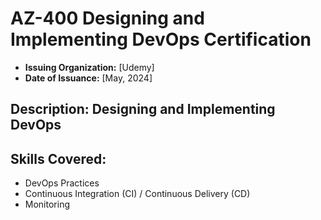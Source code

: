 # AZ-400 Designing and Implementing DevOps Certification

- **Issuing Organization:** [Udemy]
- **Date of Issuance:** [May, 2024]


## Description: Designing and Implementing DevOps


## Skills Covered:
- DevOps Practices
- Continuous Integration (CI) / Continuous Delivery (CD)
- Monitoring
  
